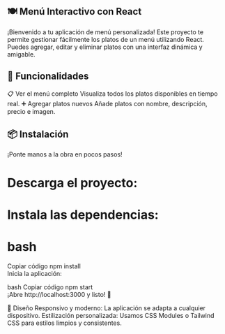 ## 🍽️ Menú Interactivo con React
¡Bienvenido a tu aplicación de menú personalizada! Este proyecto te permite gestionar fácilmente los platos de un menú utilizando React. Puedes agregar, editar y eliminar platos con una interfaz dinámica y amigable.

## 🚀 Funcionalidades
📋 Ver el menú completo
Visualiza todos los platos disponibles en tiempo real.
➕ Agregar platos nuevos
Añade platos con nombre, descripción, precio e imagen.

## 📦 Instalación
¡Ponte manos a la obra en pocos pasos!

# Descarga el proyecto:

# Instala las dependencias:

# bash
Copiar código
npm install  
Inicia la aplicación:

bash
Copiar código
npm start  
¡Abre http://localhost:3000 y listo! 🎉

🎨 Diseño
Responsivo y moderno: La aplicación se adapta a cualquier dispositivo.
Estilización personalizada: Usamos CSS Modules o Tailwind CSS para estilos limpios y consistentes.
